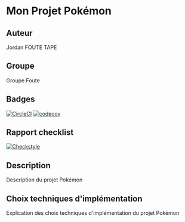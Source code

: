 # Mon Projet Pokémon

## Auteur
Jordan FOUTE TAPE

## Groupe
Groupe Foute

## Badges

[![CircleCI](https://dl.circleci.com/insights-snapshot/gh/foutejordan/ceri-m1-techniques-de-test/master/say-hello-workflow/badge.svg?window=30d)](https://app.circleci.com/insights/github/foutejordan/ceri-m1-techniques-de-test/workflows/say-hello-workflow/overview?branch=master&reporting-window=last-30-days&insights-snapshot=true)
[![codecov](https://codecov.io/gh/foutejordan/ceri-m1-techniques-de-test/branch/master/graph/badge.svg?token=KCWEC19HT7)](https://codecov.io/gh/foutejordan/ceri-m1-techniques-de-test)

## Rapport checklist
[![Checkstyle](https://img.shields.io/badge/checkstyle-passing-brightgreen.svg)](https://github.com/foutejordan/ceri-m1-techniques-de-test/tree/master/target/site/checkstyle.html)

## Description
Description du projet Pokémon

## Choix techniques d'implémentation
Explication des choix techniques d'implémentation du projet Pokémon
